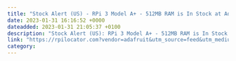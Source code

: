 ```yaml
---
title: "Stock Alert (US) - RPi 3 Model A+ - 512MB RAM is In Stock at Adafruit 100 units in stock."
date: 2023-01-31 16:16:52 +0000
dateadded: 2023-01-31 21:05:37 +0100
description: "Stock Alert (US): RPi 3 Model A+ - 512MB RAM is In Stock at Adafruit 100 units in stock."
link: "https://rpilocator.com?vendor=adafruit&utm_source=feed&utm_medium=rss"
category:
---
```

